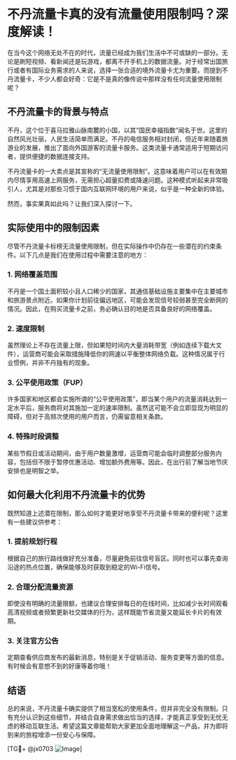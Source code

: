 # 不丹流量卡真的没有流量使用限制吗？深度解读！

在当今这个网络无处不在的时代，流量已经成为我们生活中不可或缺的一部分。无论是刷短视频、看新闻还是玩游戏，都离不开手机上的数据流量。对于经常出国旅行或者有国际业务需求的人来说，选择一张合适的境外流量卡尤为重要。而提到不丹流量卡，不少人都会好奇：它是不是真的像传说中那样没有任何流量使用限制呢？

## 不丹流量卡的背景与特点

不丹，这个位于喜马拉雅山脉南麓的小国，以其“国民幸福指数”闻名于世。这里的自然风光壮丽，人民生活简单而满足。不丹的电信服务相对封闭，但近年来随着旅游业的发展，推出了面向外国游客的流量卡服务。这类流量卡通常适用于短期访问者，提供便捷的数据连接支持。

不丹流量卡的一大卖点是其宣称的“无流量使用限制”。这意味着用户可以在有效期内尽情享用高速上网服务，无需担心超量扣费或降速问题。这种模式听起来非常吸引人，尤其是对那些习惯于国内互联网环境的用户来说，似乎是一种全新的体验。

然而，事实果真如此吗？让我们深入探讨一下。

## 实际使用中的限制因素

尽管不丹流量卡标榜无流量使用限制，但在实际操作中仍存在一些潜在的约束条件。以下几点是我们在使用过程中需要注意的地方：

### 1. **网络覆盖范围**
不丹是一个国土面积较小且人口稀少的国家，其通信基础设施主要集中在主要城市和旅游景点附近。如果你计划前往偏远地区，可能会发现信号较弱甚至完全断网的情况。因此，在购买流量卡之前，务必确认目的地是否具备良好的网络覆盖。

### 2. **速度限制**
虽然理论上不存在流量上限，但如果短时间内大量消耗带宽（例如连续下载大文件），运营商可能会采取措施降低你的网速以平衡整体网络负载。这种情况属于行业惯例，并非不丹独有的现象。

### 3. **公平使用政策（FUP）**
许多国家和地区都会实施所谓的“公平使用政策”，即当某个用户的流量消耗达到一定水平后，服务商将对其施加一定的速率限制。虽然这可能不会立即显现为明显的障碍，但对于高频次使用的用户而言，仍需留意相关条款。

### 4. **特殊时段调整**
某些节假日或活动期间，由于用户数量激增，运营商可能会临时调整部分服务内容，包括但不限于暂停优惠活动、增加额外费用等。因此，在出行前了解当地节庆安排也是明智之举。

## 如何最大化利用不丹流量卡的优势

既然知道上述潜在限制，那么如何才能更好地享受不丹流量卡带来的便利呢？这里有一些建议供参考：

### 1. 提前规划行程
根据自己的旅行路线做好充分准备，尽量避免前往信号盲区。同时也可以事先查询沿途的热点位置，确保能够及时获取到稳定的Wi-Fi信号。

### 2. 合理分配流量资源
即使没有明确的流量限额，也建议合理安排每日的在线时间，比如减少长时间观看高清视频或者频繁更新社交媒体的行为，这样既能节省流量又能延长卡片的有效期。

### 3. 关注官方公告
定期查看供应商发布的最新消息，特别是关于促销活动、服务变更等方面的信息。有时候会有意想不到的好康等着你哦！

## 结语

总的来说，不丹流量卡确实提供了相当宽松的使用条件，但并非完全没有限制。只有充分认识到这些细节，并结合自身需求做出恰当的选择，才能真正享受到无忧无虑的移动互联生活。希望这篇文章能帮助大家更加全面地理解这一产品，并为即将到来的旅程增添一份安心与保障。

[TG💪+ @jx0703 ![Image](https://github.com/user-attachments/assets/dbca1d08-cadb-493c-b0ec-ad6f7a83f270)]